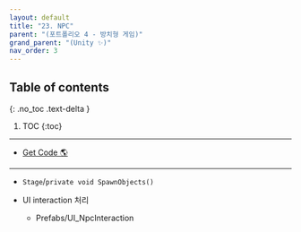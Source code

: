 ```yaml
---
layout: default
title: "23. NPC"
parent: "(포트폴리오 4 - 방치형 게임)"
grand_parent: "(Unity ✨)"
nav_order: 3
---
```


## Table of contents
{: .no_toc .text-delta }

1. TOC
{:toc}

---

* [Get Code 🌎](https://github.com/Arthur880708/Unity.IncrementalGame.Example/tree/9)

---

* `Stage`/`private void SpawnObjects()`

* UI interaction 처리
    * Prefabs/UI_NpcInteraction



